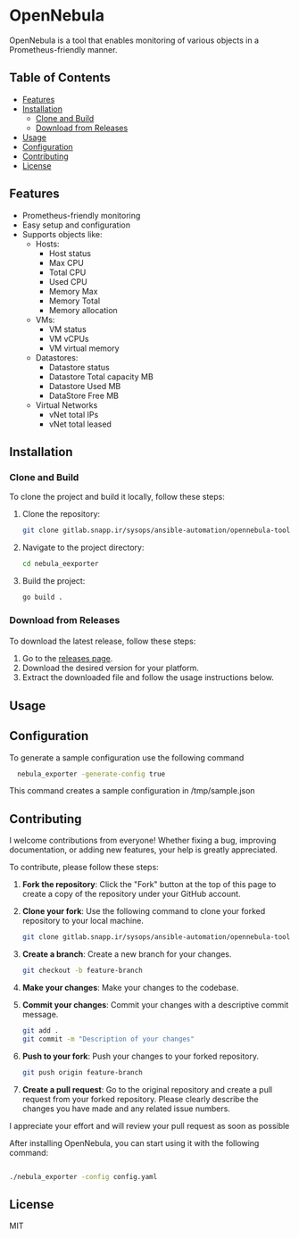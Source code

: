 # OpenNebula

OpenNebula is a tool that enables monitoring of various objects in a Prometheus-friendly manner.

## Table of Contents

- [Features](#features)
- [Installation](#installation)
  - [Clone and Build](#clone-and-build)
  - [Download from Releases](#download-from-releases)
- [Usage](#usage)
- [Configuration](#configuration)
- [Contributing](#contributing)
- [License](#license)

## Features

- Prometheus-friendly monitoring
- Easy setup and configuration
- Supports objects like:
  - Hosts:
    - Host status
    - Max CPU
    - Total CPU
    - Used CPU
    - Memory Max
    - Memory Total
    - Memory allocation
  - VMs:
    - VM status
    - VM vCPUs
    - VM virtual memory
  - Datastores:
    - Datastore status
    - Datastore Total capacity MB
    - Datastore Used MB
    - DataStore Free MB
  - Virtual Networks
    - vNet total IPs
    - vNet total leased
## Installation

### Clone and Build

To clone the project and build it locally, follow these steps:

1. Clone the repository:
    ```bash
    git clone gitlab.snapp.ir/sysops/ansible-automation/opennebula-tools/nebula_exporter.git
    ```
2. Navigate to the project directory:
    ```bash
    cd nebula_eexporter
    ```
3. Build the project:
    ```bash
    go build .
    ```

### Download from Releases
#### 
To download the latest release, follow these steps:

1. Go to the [releases page](gitlab.snapp.ir/sysops/ansible-automation/opennebula-tools/nebula_exporter/releases).
2. Download the desired version for your platform.
3. Extract the downloaded file and follow the usage instructions below.

## Usage


## Configuration
To generate a sample configuration use the following command 
```bash
  nebula_exporter -generate-config true
```
This command creates a sample configuration in /tmp/sample.json
## Contributing

I welcome contributions from everyone! Whether fixing a bug, improving documentation, or adding new features, your help is greatly appreciated.

To contribute, please follow these steps:

1. **Fork the repository**: Click the "Fork" button at the top of this page to create a copy of the repository under your GitHub account.

2. **Clone your fork**: Use the following command to clone your forked repository to your local machine.
    ```bash
    git clone gitlab.snapp.ir/sysops/ansible-automation/opennebula-tools/nebula_exporter.git
    ```

3. **Create a branch**: Create a new branch for your changes.
    ```bash
    git checkout -b feature-branch
    ```

4. **Make your changes**: Make your changes to the codebase.

5. **Commit your changes**: Commit your changes with a descriptive commit message.
    ```bash
    git add .
    git commit -m "Description of your changes"
    ```

6. **Push to your fork**: Push your changes to your forked repository.
    ```bash
    git push origin feature-branch
    ```

7. **Create a pull request**: Go to the original repository and create a pull request from your forked repository. Please clearly describe the changes you have made and any related issue numbers.

I appreciate your effort and will review your pull request as soon as possible


After installing OpenNebula, you can start using it with the following command:

```bash

./nebula_exporter -config config.yaml
```
## License
MIT
